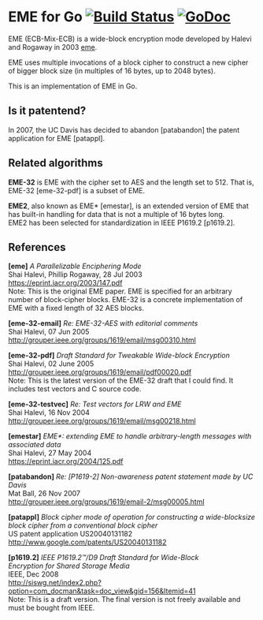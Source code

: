 EME for Go [![Build Status](https://drone.io/github.com/rfjakob/eme/status.png)](https://drone.io/github.com/rfjakob/eme/latest) [![GoDoc](https://godoc.org/github.com/rfjakob/eme?status.svg)](https://godoc.org/github.com/rfjakob/eme)
==========

EME (ECB-Mix-ECB) is a wide-block encryption mode developed by Halevi
and Rogaway in 2003 [eme](#references).

EME uses multiple invocations of a block cipher to construct a new
cipher of bigger block size (in multiples of 16 bytes, up to 2048 bytes).

This is an implementation of EME in Go.

Is it patentend?
----------------

In 2007, the UC Davis has decided to abandon [patabandon] the patent
application for EME [patappl].

Related algorithms
------------------

**EME-32** is EME with the cipher set to AES and the length set to 512.
That is, EME-32 [eme-32-pdf] is a subset of EME.

**EME2**, also known as EME* [emestar], is an extended version of EME
that has built-in handling for data that is not a multiple of 16 bytes
long.  
EME2 has been selected for standardization in IEEE P1619.2 [p1619.2].

References
----------

**[eme]** *A Parallelizable Enciphering Mode*  
Shai Halevi, Phillip Rogaway, 28 Jul 2003  
https://eprint.iacr.org/2003/147.pdf  
Note: This is the original EME paper. EME is specified for an arbitrary
number of block-cipher blocks. EME-32 is a concrete implementation of
EME with a fixed length of 32 AES blocks.

**[eme-32-email]** *Re: EME-32-AES with editorial comments*  
Shai Halevi, 07 Jun 2005  
http://grouper.ieee.org/groups/1619/email/msg00310.html

**[eme-32-pdf]** *Draft Standard for Tweakable Wide-block Encryption*  
Shai Halevi, 02 June 2005  
http://grouper.ieee.org/groups/1619/email/pdf00020.pdf  
Note: This is the latest version of the EME-32 draft that I could find. It
includes test vectors and C source code.

**[eme-32-testvec]** *Re: Test vectors for LRW and EME*  
Shai Halevi, 16 Nov 2004  
http://grouper.ieee.org/groups/1619/email/msg00218.html

**[emestar]** _EME*: extending EME to handle arbitrary-length
messages with associated data_  
Shai Halevi, 27 May 2004  
https://eprint.iacr.org/2004/125.pdf

**[patabandon]** *Re: [P1619-2] Non-awareness patent statement made by UC Davis*  
Mat Ball, 26 Nov 2007  
http://grouper.ieee.org/groups/1619/email-2/msg00005.html

**[patappl]** *Block cipher mode of operation for constructing a wide-blocksize block cipher from a conventional block cipher*  
US patent application US20040131182  
http://www.google.com/patents/US20040131182

**[p1619.2]** *IEEE P1619.2™/D9 Draft Standard for Wide-Block  
Encryption for Shared Storage Media*  
IEEE, Dec 2008  
http://siswg.net/index2.php?option=com_docman&task=doc_view&gid=156&Itemid=41  
Note: This is a draft version. The final version is not freely available
and must be bought from IEEE.
